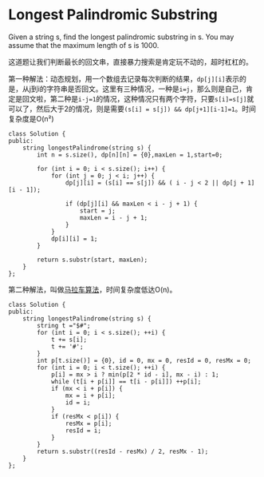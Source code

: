 Longest Palindromic Substring
=============================

Given a string s, find the longest palindromic substring in s. You may assume that the maximum length of s is 1000.

这道题让我们判断最长的回文串，直接暴力搜索是肯定玩不动的，超时杠杠的。

第一种解法：动态规划，用一个数组去记录每次判断的结果，`dp[j][i]`表示的是，从j到i的字符串是否回文。这里有三种情况，一种是`i=j`，那么则是自己，肯定是回文啦，第二种是`i-j=1`的情况，这种情况只有两个字符，只要`s[i]=s[j]`就可以了，然后大于2的情况，则是需要`(s[i] = s[j]) && dp[j+1][i-1]=1`。时间复杂度是O(n²)

```
class Solution {
public:
    string longestPalindrome(string s) {
        int n = s.size(), dp[n][n] = {0},maxLen = 1,start=0;

        for (int i = 0; i < s.size(); i++) {
            for (int j = 0; j < i; j++) {
                dp[j][i] = (s[i] == s[j]) && ( i - j < 2 || dp[j + 1][i - 1]);

                if (dp[j][i] && maxLen < i - j + 1) {
                    start = j;
                    maxLen = i - j + 1;
                }
            }
            dp[i][i] = 1;
        }

        return s.substr(start, maxLen);
    }
};
```

第二种解法，叫做[马拉车算法](http://www.cnblogs.com/grandyang/p/4475985.html)，时间复杂度低达O(n)。

```
class Solution {
public:
    string longestPalindrome(string s) {
        string t ="$#";
        for (int i = 0; i < s.size(); ++i) {
            t += s[i];
            t += '#';
        }
        int p[t.size()] = {0}, id = 0, mx = 0, resId = 0, resMx = 0;
        for (int i = 0; i < t.size(); ++i) {
            p[i] = mx > i ? min(p[2 * id - i], mx - i) : 1;
            while (t[i + p[i]] == t[i - p[i]]) ++p[i];
            if (mx < i + p[i]) {
                mx = i + p[i];
                id = i;
            }
            if (resMx < p[i]) {
                resMx = p[i];
                resId = i;
            }
        }
        return s.substr((resId - resMx) / 2, resMx - 1);
    }
};
```
